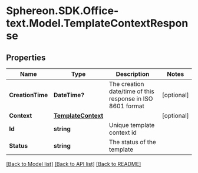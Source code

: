 # Sphereon.SDK.Office-text.Model.TemplateContextResponse
## Properties

Name | Type | Description | Notes
------------ | ------------- | ------------- | -------------
**CreationTime** | **DateTime?** | The creation date/time of this response in ISO 8601 format | [optional] 
**Context** | [**TemplateContext**](TemplateContext.md) |  | [optional] 
**Id** | **string** | Unique template context id | 
**Status** | **string** | The status of the template | 

[[Back to Model list]](../README.md#documentation-for-models) [[Back to API list]](../README.md#documentation-for-api-endpoints) [[Back to README]](../README.md)

